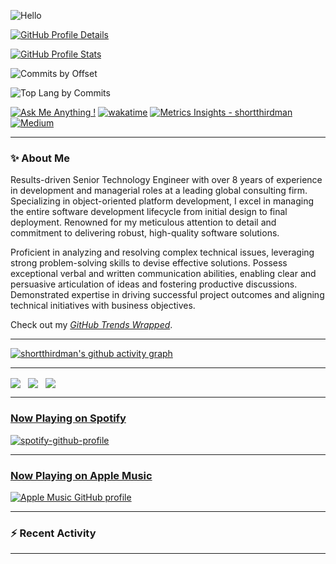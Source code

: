 ![Hello](https://user-images.githubusercontent.com/5894985/141411927-81dc5de8-34a3-46cc-a97f-69a01c2c6eca.png)

[![GitHub Profile Details](https://github-profile-summary-cards.vercel.app/api/cards/profile-details?username=shortthirdman&theme=github_dark)](https://github.com/shortthirdman)

[![GitHub Profile Stats](https://github-profile-summary-cards.vercel.app/api/cards/stats?username=shortthirdman&theme=github_dark)](https://github.com/shortthirdman)

![Commits by Offset](http://github-profile-summary-cards.vercel.app/api/cards/productive-time?username=shortthirdman&theme=github_dark&utcOffset=8)

![Top Lang by Commits](http://github-profile-summary-cards.vercel.app/api/cards/most-commit-language?username=shortthirdman&theme=github_dark)

[![Ask Me Anything !](https://img.shields.io/badge/Ask%20me-anything-1abc9c.svg)](https://github.com/shortthirdman/shortthirdman)  [![wakatime](https://wakatime.com/badge/user/b8bdcb81-61f7-46a2-bae9-de008e5ebcf5.svg)](https://wakatime.com/@b8bdcb81-61f7-46a2-bae9-de008e5ebcf5)  [![Metrics Insights - shortthirdman](https://img.shields.io/badge/Metrics_Insights-shortthirdman-E9568E)](https://metrics.lecoq.io/insights/shortthirdman)  [![Medium](https://img.shields.io/badge/Medium-12100E?style=for-the-badge&logo=medium&logoColor=white)](https://shortthirdman.medium.com/)

---

### :sparkles: About Me

Results-driven Senior Technology Engineer with over 8 years of experience in development and managerial roles at a leading global consulting firm. Specializing in object-oriented platform development, I excel in managing the entire software development lifecycle from initial design to final deployment. Renowned for my meticulous attention to detail and commitment to delivering robust, high-quality software solutions.

Proficient in analyzing and resolving complex technical issues, leveraging strong problem-solving skills to devise effective solutions. Possess exceptional verbal and written communication abilities, enabling clear and persuasive articulation of ideas and fostering productive discussions. Demonstrated expertise in driving successful project outcomes and aligning technical initiatives with business objectives.

Check out my *[GitHub Trends Wrapped](https://www.githubtrends.io/wrapped/shortthirdman)*.

---

[![shortthirdman's github activity graph](https://github-readme-activity-graph.vercel.app/graph?username=shortthirdman&theme=react-dark&days=60)](https://github.com/shortthirdman/shortthirdman)

---

<a href="https://github.com/shortthirdman/" alt="Top Langs" style="text-decoration:none;">
  <img align="center" src="https://github-readme-stats.vercel.app/api/top-langs/?username=shortthirdman&langs_count=10&theme=yeblu&layout=compact" />
</a>&nbsp;

<a href="https://github.com/shortthirdman/" alt="GitHub Profile Stats" style="text-decoration: none;">
  <img align="center" src="https://github-readme-stats.vercel.app/api/?username=shortthirdman&show_icons=true&count_private=true&theme=yeblu&include_all_commits=true" />
</a>&nbsp;
<a href="https://github.com/shortthirdman/" alt="GitHub Streak" style="text-decoration: none;">
  <img align="center" src="https://streak-stats.demolab.com?user=shortthirdman&theme=dark&hide_border=true&border_radius=4.6" />
</a>&nbsp;

---

### [Now Playing on Spotify](https://open.spotify.com/)

[![spotify-github-profile](https://spotify-github-profile.kittinanx.com/api/view?uid=31gl5mpfy4lptjj52irc2vvyidue&cover_image=true&theme=default&show_offline=false&background_color=121212&interchange=false)](https://github.com/kittinan/spotify-github-profile)

---

### [Now Playing on Apple Music](https://music.apple.com/us/new)

[![Apple Music GitHub profile](https://music-profile.rayriffy.com/theme/dark.svg?uid=001907.400e8a7391194a5ea1e598d080c70955.1316)](https://music-profile.rayriffy.com)

<!-- [![Apple Music GitHub profile](https://music-profile.rayriffy.com/theme/light.svg?uid=001907.400e8a7391194a5ea1e598d080c70955.1316)](https://music-profile.rayriffy.com) -->

---

### :zap: Recent Activity

<!--START_SECTION:activity-->
<!--END_SECTION:activity-->

---
